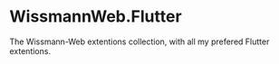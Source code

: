 # WissmannWeb.Flutter
The Wissmann-Web extentions collection, with all my prefered Flutter extentions.
